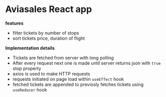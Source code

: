 # Aviasales React app

**features**

- filter tickets by number of stops
- sort tickets price, duration of flight

**Implementation details**

- Tickets are fetched from server with long polling
- After every request next one is made until server returns json with `true` stop property
- axios is used to make HTTP requests
- requests initiated on page load within `useEffect` hook
- fetched tickets are appended to previosly fetches tickets using `useReducer` hook

